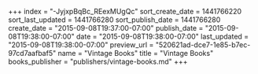 +++
index = "-JyjxpBqBc_REexMUgQc"
sort_create_date = 1441766220
sort_last_updated = 1441766280
sort_publish_date = 1441766280
create_date = "2015-09-08T19:37:00-07:00"
publish_date = "2015-09-08T19:38:00-07:00"
date = "2015-09-08T19:38:00-07:00"
last_updated = "2015-09-08T19:38:00-07:00"
preview_url = "520621ad-dce7-1e85-b7ec-97cd7aafbaf5"
name = "Vintage Books"
title = "Vintage Books"
books_publisher = "publishers/vintage-books.md"
+++
